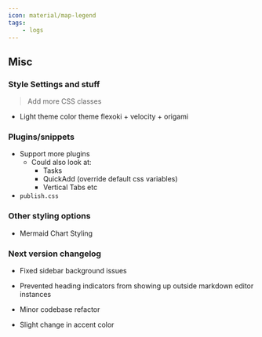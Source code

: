 ```yaml
---
icon: material/map-legend
tags:
    - logs
---
```


## Misc

### Style Settings and stuff
> Add more CSS classes

- Light theme color theme flexoki + velocity + origami

### Plugins/snippets
- Support more plugins
  - Could also look at:
    - Tasks
    <!-- - Excalidraw (too difficult to style) -->
    - QuickAdd (override default css variables)
    - Vertical Tabs etc
- `publish.css`

### Other styling options
- Mermaid Chart Styling
<!-- - [ ] PDF export styling (class select). Not happening when it is impossible to debug -->

### Next version changelog
- Fixed sidebar background issues

- Prevented heading indicators from showing up outside markdown editor instances

- Minor codebase refactor

- Slight change in accent color
